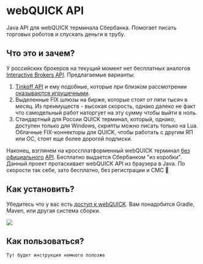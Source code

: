 # webQUICK API

Java API для webQUICK терминала Сбербанка. Помогает писать торговых роботов и спускать деньги в трубу. 

## Что это и зачем?

У российских брокеров на текущий момент нет бесплатных аналогов [Interactive Brokers API](https://www.interactivebrokers.com/en/trading/ib-api.php). Предлагаемые варианты:

1. [Tinkoff API](https://www.tinkoff.ru/invest/open-api/) и ему подобные, которые при близком рассмотрении [оказываются игрушечными](https://habr.com/ru/post/592093/#comment_23810459). 
2. Выделенные FIX шлюзы на бирже, которые стоят от пяти тысяч в месяц. Из преимуществ - высокая скорость, однако далеко не факт что самодельный работ наторгует на эту сумму чтобы выйти в ноль. 
3. Стандартный для России QUICK терминал, который, однако, доступен только для Windows, скрипты можно писать только на Lua. Облачные FIX-коннекторы для QUICK, чтобы работать с другим ЯП или ОС, стоят еще более дорогой подписки.

Наконец, взглянем на кроссплатформенный webQUICK терминал [без официального](https://forum.quik.ru/forum16/topic3431/) [API](https://forum.quik.ru/forum8/topic6047/). Бесплатно выдается Сбербанком "из коробки". Данный проект протаскивает webQUICK API из браузера в Java. По скорости так себе, зато бесплатно, без регистрации и СМС 🙂

## Как установить?

Убедитесь что у вас есть [доступ к webQUICK](https://www.sberbank.ru/ru/person/investments/broker_service/quik). Вам понадобится Gradle, Maven, или другая система сборки.

[![](https://jitpack.io/v/demidko/webquick.svg)](https://jitpack.io/#demidko/webquick)

## Как пользоваться?

```kotlin
Тут будет инструкция немного попозже
```






